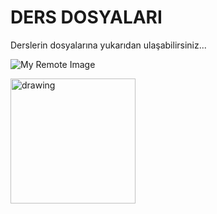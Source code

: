 # DERS DOSYALARI

 Derslerin dosyalarına yukarıdan ulaşabilirsiniz...

![My Remote Image](https://miro.medium.com/v2/resize:fit:640/0*KKiBtagLDo4Xo5SN.gif)

<img src="https://www.bespokesoftwaredevelopment.com/blog/wp-content/uploads/2022/05/software-engineer-joke1-1-905x411.jpg" alt="drawing" width="200" height="200" />